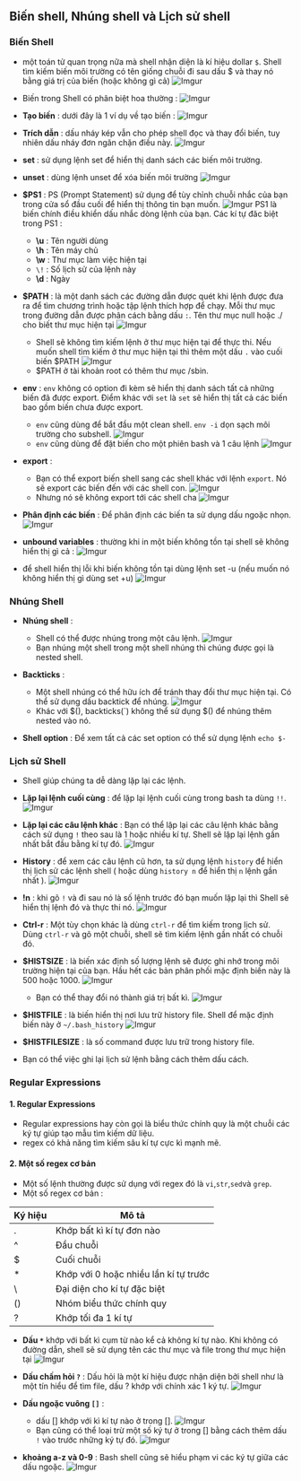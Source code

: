 ﻿## Biến shell, Nhúng shell và Lịch sử shell

### Biến Shell
- một toán tử quan trọng nữa mà shell nhận diện là kí hiệu dollar `$`. Shell tìm kiếm biến môi trường có tên giống chuỗi đi sau dấu $ và thay nó bằng giá trị của biến (hoặc không gì cả)
		![Imgur](https://i.imgur.com/FMCwhAd.png)

- Biến trong Shell có phân biệt hoa thường :
	![Imgur](https://i.imgur.com/OfpUh2j.png)

- **Tạo biến** : dưới đây là 1 ví dụ về tạo biến :
	![Imgur](https://i.imgur.com/ZW1lmH4.png)

- **Trích dẫn** : dấu nháy kép vẫn cho phép shell đọc và thay đổi biến, tuy nhiên dấu nháy đơn ngăn chặn điều này.
![Imgur](https://i.imgur.com/tCoCQdx.png)

- **set** : sử dụng lệnh set để hiển thị danh sách các biến môi trường.
- **unset** : dùng lệnh unset để xóa biến môi trường
	![Imgur](https://i.imgur.com/VQbknxd.png)

- **$PS1** : PS (Prompt Statement) sử dụng để tùy chỉnh chuỗi nhắc của bạn trong cửa sổ đầu cuối để hiển thị thông tin bạn muốn.
	![Imgur](https://i.imgur.com/Vcqsci6.png)
	PS1 là biến chính điều khiển dấu nhắc dòng lệnh của bạn. Các kí tự đăc biệt trong PS1 :
	
	- **\u** : Tên người dùng
	- **\h** : Tên máy chủ
	- **\w** : Thư mục làm việc hiện tại
	- `\!` : Số lịch sử của lệnh này
	- **\d** : Ngày

- **$PATH** : là một danh sách các đường dẫn được quét khi lệnh được đưa ra để tìm chương trình hoặc tập lệnh thích hợp để chạy. Mỗi thư mục trong đường dẫn được phân cách bằng dấu `:`. Tên thư mục null hoặc ./ cho biết thư mục hiện tại
	![Imgur](https://i.imgur.com/ksnyuA8.png)

	- Shell sẽ không tìm kiếm lệnh ở thư mục hiện tại để thực thi. Nếu muốn shell tìm kiếm ở thư mục hiện tại thì thêm một dấu `.` vào cuối biến $PATH
	![Imgur](https://i.imgur.com/bgD55AZ.png)
	- $PATH ở tài khoản root có thêm thư mục /sbin.

- **env** : `env` không có option đi kèm sẽ hiển thị danh sách tất cả những biến đã được export. Điểm khác với `set` là `set` sẽ hiển thị tất cả các biến bao gồm biến chưa được export.

	- `env` cũng dùng để bắt đầu một clean shell. `env -i` dọn sạch môi trường cho subshell.
	![Imgur](https://i.imgur.com/IPAMQjQ.png)
	- `env` cũng dùng để đặt biến cho một phiên bash và 1 câu lệnh
	![Imgur](https://i.imgur.com/jTwIRF6.png)

- **export** :

	-	Bạn có thể export biến shell sang các shell khác với lệnh `export`. Nó sẽ export các biến đến với các shell con.
	![Imgur](https://i.imgur.com/UTPLNTO.png)
	- Nhưng nó sẽ không export tới các shell cha
	![Imgur](https://i.imgur.com/71Vz4jH.png)

- **Phân định các biến** : Để phân định các biến ta sử dụng dấu ngoặc nhọn.
	![Imgur](https://i.imgur.com/XcQrSmF.png)

- **unbound variables** : thường khi in một biến không tồn tại shell sẽ không hiển thị gì cả :
	![Imgur](https://i.imgur.com/VSSNZA1.png)
- để shell hiển thị lỗi khi biến không tồn tại dùng lệnh set -u (nếu muốn nó không hiển thị gì dùng set +u)
	![Imgur](https://i.imgur.com/exrSlZm.png)


### Nhúng Shell
- **Nhúng shell** :

	- Shell có thể được nhúng trong một câu lệnh.
	![Imgur](https://i.imgur.com/cYjR4rt.png)
	- Bạn nhúng một shell trong một shell nhúng thì chúng được gọi là nested shell.

- **Backticks** :

	- Một shell nhúng có thể hữu ích để tránh thay đổi thư mục hiện tại. Có thể sử dụng dấu backtick để nhúng.
	![Imgur](https://i.imgur.com/HhlIl6M.png)
	- Khác với $(), backticks(`) không thể sử dụng $() để nhúng thêm nested vào nó.
	
- **Shell option** : Để xem tất cả các set option có thể sử dụng lệnh `echo $-`

### Lịch sử Shell
- Shell giúp chúng ta dễ dàng lặp lại các lệnh.
- **Lặp lại lệnh cuối cùng** : để lặp lại lệnh cuối cùng trong bash ta dùng `!!`.
	![Imgur](https://i.imgur.com/446vgIN.png)

- **Lặp lại các câu lệnh khác** : Bạn có thể lặp lại các câu lệnh khác bằng cách sử dụng `!`  theo sau là 1 hoặc nhiều kí tự. Shell sẽ lặp lại lệnh gần nhất bắt đầu bằng kí tự đó.
	![Imgur](https://i.imgur.com/e1HBUqB.png)

- **History** : để xem các câu lệnh cũ hơn, ta sử dụng lệnh `history` để hiển thị lịch sử các lệnh shell ( hoặc dùng `history n` để hiển thị `n` lệnh gần nhất ).
	![Imgur](https://i.imgur.com/6OL7cwW.png)

- **!n** : khi gõ `!` và đi sau nó là số lệnh trước đó bạn muốn lặp lại thì Shell sẽ hiển thị lệnh đó và thực thi nó.
	![Imgur](https://i.imgur.com/Kyr9flU.png)

- **Ctrl-r** : Một tùy chọn khác là dùng `ctrl-r` để tìm kiếm trong lịch sử. Dùng `ctrl-r` và gõ một chuỗi, shell sẽ tìm kiếm lệnh gần nhất có chuỗi đó.

- **$HISTSIZE** : là biến xác định số lượng lệnh sẽ được ghi nhớ trong môi trường hiện tại của bạn. Hầu hết các bản phân phối mặc định biến này là 500 hoặc 1000.
	![Imgur](https://i.imgur.com/WI6LzTn.png)
	
	- Bạn có thể thay đổi nó thành giá trị bất kì.
	![Imgur](https://i.imgur.com/rMndEKV.png)

- **$HISTFILE** : là biến hiển thị nơi lưu trữ history file. Shell để mặc định biến này ở `~/.bash_history`
	![Imgur](https://i.imgur.com/GbVIETa.png)

- **$HISTFILESIZE** : là số command được lưu trữ trong history file.
	
- Bạn có thể việc ghi lại lịch sử lệnh bằng cách thêm dấu cách.


### Regular Expressions
#### 1. Regular Expressions
- Regular expressions hay còn gọi là biểu thức chính quy là một chuỗi các ký tự giúp tạo mẫu tìm kiếm dữ liệu.
- regex có khả năng tìm kiếm sâu kí tự cực kì mạnh mẽ.

#### 2. Một số regex cơ bản
- Một số lệnh thường được sử dụng với regex đó là `vi`,`str`,`sed`và `grep`.
- Một số regex cơ bản :
	
| Ký hiệu |Mô tả  |
|--|--|
| . | Khớp bất kì kí tự đơn nào |
|^ | Đầu chuỗi
|$| Cuối chuỗi
|* | Khớp với 0 hoặc nhiều lần kí tự trước |
|\ | Đại diện cho kí tự đặc biệt
|()|Nhóm biểu thức chính quy|
|?| Khớp tối đa 1 kí tự |

- **Dấu `*`** khớp với bất kì cụm từ nào kể cả không kí tự nào. Khi không có đường dẫn, shell sẽ sử dụng tên các thư mục và file trong thư mục hiện tại
	![Imgur](https://i.imgur.com/ehtry8h.png)

- **Dấu chấm hỏi `?`** : Dấu hỏi là một kí hiệu được nhận diện bởi shell như là một tín hiểu để tìm file, dấu ? khớp với chính xác 1 ký tự.
	![Imgur](https://i.imgur.com/Ni2FZWg.png)

- **Dấu ngoặc vuông `[]`** : 
	- dấu [] khớp với kì kí tự nào ở trong [].
	![Imgur](https://i.imgur.com/SzLrfEe.png)
	- Bạn cũng có thể loại trừ một số ký tự ở trong [] bằng cách thêm dấu `!` vào trước những ký tự đó.
	![Imgur](https://i.imgur.com/KYBDyco.png)
	
- **khoảng a-z và 0-9** : Bash shell cũng sẽ hiểu phạm vi các ký tự giữa các dấu ngoặc.
	![Imgur](https://i.imgur.com/BG8artd.png)

